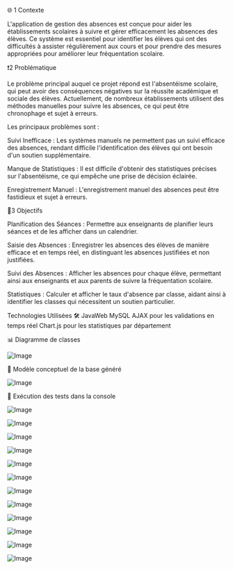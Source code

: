  🌐 1 Contexte

L'application de gestion des absences est conçue pour aider les établissements scolaires à suivre et gérer efficacement les absences des élèves. Ce système est essentiel pour identifier les élèves qui ont des difficultés à assister régulièrement aux cours et pour prendre des mesures appropriées pour améliorer leur fréquentation scolaire.

 ❗️2 Problématique

Le problème principal auquel ce projet répond est l'absentéisme scolaire, qui peut avoir des conséquences négatives sur la réussite académique et sociale des élèves. Actuellement, de nombreux établissements utilisent des méthodes manuelles pour suivre les absences, ce qui peut être chronophage et sujet à erreurs.

Les principaux problèmes sont :

Suivi Inefficace : Les systèmes manuels ne permettent pas un suivi efficace des absences, rendant difficile l'identification des élèves qui ont besoin d'un soutien supplémentaire.

Manque de Statistiques : Il est difficile d'obtenir des statistiques précises sur l'absentéisme, ce qui empêche une prise de décision éclairée.

Enregistrement Manuel : L'enregistrement manuel des absences peut être fastidieux et sujet à erreurs.

 🎯3 Objectifs

Planification des Séances : Permettre aux enseignants de planifier leurs séances et de les afficher dans un calendrier.

Saisie des Absences : Enregistrer les absences des élèves de manière efficace et en temps réel, en distinguant les absences justifiées et non justifiées.

Suivi des Absences : Afficher les absences pour chaque élève, permettant ainsi aux enseignants et aux parents de suivre la fréquentation scolaire.

Statistiques : Calculer et afficher le taux d'absence par classe, aidant ainsi à identifier les classes qui nécessitent un soutien particulier.


Technologies Utilisées 🛠
JavaWeb 
MySQL
AJAX pour les validations en temps réel
Chart.js pour les statistiques par département

📊 Diagramme de classes

![Image](https://github.com/user-attachments/assets/ed3d5a66-29c3-4079-980e-6de0371647d7)

🎯 Modèle conceptuel de la base généré

![Image](https://github.com/user-attachments/assets/02c53fa4-0341-4b25-9a05-3b28bcd95dce)

🎯 Exécution des tests dans la console

![Image](https://github.com/user-attachments/assets/937aa44f-6e68-4be1-bb15-bdd15c01a02d)

![Image](https://github.com/user-attachments/assets/b9a7481f-eafb-4330-8052-eb078e3b2c87)

![Image](https://github.com/user-attachments/assets/4ddd34bf-4907-45b9-af52-da48174e869b)

![Image](https://github.com/user-attachments/assets/c1132c77-42bb-44de-b9a4-5bebc812e937)

![Image](https://github.com/user-attachments/assets/eab80b9b-c2e3-49cc-a5ae-4bd8af6b7699)

![Image](https://github.com/user-attachments/assets/aa95f7dd-9927-48b9-b050-7c2af0bbc68e)

![Image](https://github.com/user-attachments/assets/493c8154-1a8d-4af7-8751-1e8706238ce6)

![Image](https://github.com/user-attachments/assets/3700daeb-4f87-439b-bd0c-fab739d9ee63)

![Image](https://github.com/user-attachments/assets/3c9a33ef-ee00-4dd3-a229-85c322b76729)

![Image](https://github.com/user-attachments/assets/b9ce0cd5-0150-4d7b-a597-dd481c04a4a6)

![Image](https://github.com/user-attachments/assets/49a02341-ce1b-4c7a-9297-40048b3b4521)

![Image](https://github.com/user-attachments/assets/f0e62235-1980-407c-912f-bc50cf6018f1)


